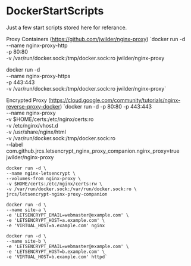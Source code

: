 # DockerStartScripts
Just a few start scripts stored here for referance.

Proxy Containers (https://github.com/jwilder/nginx-proxy)
`docker run -d \
    --name nginx-proxy-http \
    -p 80:80 \
    -v /var/run/docker.sock:/tmp/docker.sock:ro jwilder/nginx-proxy
    
docker run -d \
    --name nginx-proxy-https \
    -p 443:443 \
    -v /var/run/docker.sock:/tmp/docker.sock:ro jwilder/nginx-proxy`
    
 Encrypted Proxy (https://cloud.google.com/community/tutorials/nginx-reverse-proxy-docker)
 `docker run -d -p 80:80 -p 443:443 \
    --name nginx-proxy \
    -v $HOME/certs:/etc/nginx/certs:ro \
    -v /etc/nginx/vhost.d \
    -v /usr/share/nginx/html \
    -v /var/run/docker.sock:/tmp/docker.sock:ro \
    --label com.github.jrcs.letsencrypt_nginx_proxy_companion.nginx_proxy=true \
    jwilder/nginx-proxy
    
    docker run -d \
    --name nginx-letsencrypt \
    --volumes-from nginx-proxy \
    -v $HOME/certs:/etc/nginx/certs:rw \
    -v /var/run/docker.sock:/var/run/docker.sock:ro \
    jrcs/letsencrypt-nginx-proxy-companion
    
    docker run -d \
    --name site-a \
    -e 'LETSENCRYPT_EMAIL=webmaster@example.com' \
    -e 'LETSENCRYPT_HOST=a.example.com' \
    -e 'VIRTUAL_HOST=a.example.com' nginx
    
    docker run -d \
    --name site-b \
    -e 'LETSENCRYPT_EMAIL=webmaster@example.com' \
    -e 'LETSENCRYPT_HOST=b.example.com' \
    -e 'VIRTUAL_HOST=b.example.com' httpd`
